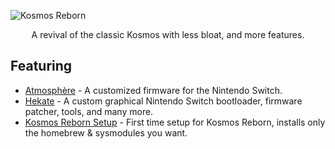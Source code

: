 ![Kosmos Reborn](https://user-images.githubusercontent.com/697668/105923929-3a108500-600b-11eb-8255-d5d22ffa7934.png)

<p align="center">A revival of the classic Kosmos with less bloat, and more features.</p>

## Featuring
* [Atmosphère](https://github.com/Atmosphere-NX/Atmosphere) - A customized firmware for the Nintendo Switch.
* [Hekate](https://github.com/CTCaer/hekate) - A custom graphical Nintendo Switch bootloader, firmware patcher, tools, and many more.
* [Kosmos Reborn Setup]() - First time setup for Kosmos Reborn, installs only the homebrew & sysmodules you want.
